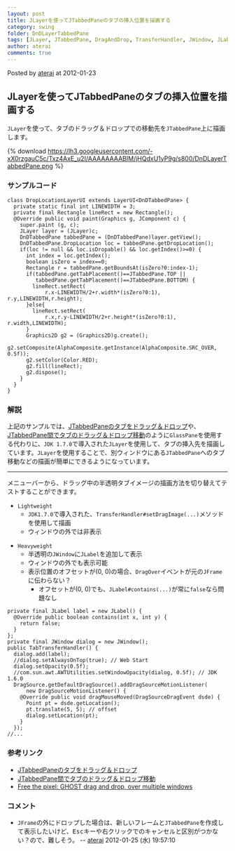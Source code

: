 ```yaml
---
layout: post
title: JLayerを使ってJTabbedPaneのタブの挿入位置を描画する
category: swing
folder: DnDLayerTabbedPane
tags: [JLayer, JTabbedPane, DragAndDrop, TransferHandler, JWindow, JLabel]
author: aterai
comments: true
---
```


Posted by [aterai](http://terai.xrea.jp/aterai.html) at 2012-01-23

## JLayerを使ってJTabbedPaneのタブの挿入位置を描画する
`JLayer`を使って、タブのドラッグ＆ドロップでの移動先を`JTabbedPane`上に描画します。


{% download https://lh3.googleusercontent.com/-xX0rzgauC5c/Txz4AxE_u2I/AAAAAAAABIM/jHQdxU1yP9g/s800/DnDLayerTabbedPane.png %}

### サンプルコード
<pre class="prettyprint"><code>class DropLocationLayerUI extends LayerUI&lt;DnDTabbedPane&gt; {
  private static final int LINEWIDTH = 3;
  private final Rectangle lineRect = new Rectangle();
  @Override public void paint(Graphics g, JComponent c) {
    super.paint (g, c);
    JLayer layer = (JLayer)c;
    DnDTabbedPane tabbedPane = (DnDTabbedPane)layer.getView();
    DnDTabbedPane.DropLocation loc = tabbedPane.getDropLocation();
    if(loc != null &amp;&amp; loc.isDropable() &amp;&amp; loc.getIndex()&gt;=0) {
      int index = loc.getIndex();
      boolean isZero = index==0;
      Rectangle r = tabbedPane.getBoundsAt(isZero?0:index-1);
      if(tabbedPane.getTabPlacement()==JTabbedPane.TOP ||
         tabbedPane.getTabPlacement()==JTabbedPane.BOTTOM) {
        lineRect.setRect(
            r.x-LINEWIDTH/2+r.width*(isZero?0:1), r.y,LINEWIDTH,r.height);
      }else{
        lineRect.setRect(
            r.x,r.y-LINEWIDTH/2+r.height*(isZero?0:1), r.width,LINEWIDTH);
      }
      Graphics2D g2 = (Graphics2D)g.create();
      g2.setComposite(AlphaComposite.getInstance(AlphaComposite.SRC_OVER, 0.5f));
      g2.setColor(Color.RED);
      g2.fill(lineRect);
      g2.dispose();
    }
  }
}
</code></pre>

### 解説
上記のサンプルでは、[JTabbedPaneのタブをドラッグ＆ドロップ](http://terai.xrea.jp/Swing/DnDTabbedPane.html)や、[JTabbedPane間でタブのドラッグ＆ドロップ移動](http://terai.xrea.jp/Swing/DnDExportTabbedPane.html)のように`GlassPane`を使用する代わりに、`JDK 1.7.0`で導入された`JLayer`を使用して、タブの挿入先を描画しています。`JLayer`を使用することで、別ウィンドウにある`JTabbedPane`へのタブ移動などの描画が簡単にできるようになっています。

- - - -
メニューバーから、ドラッグ中の半透明タブイメージの描画方法を切り替えてテストすることができます。

- `Lightweight`
    - `JDK1.7.0`で導入された、`TransferHandler#setDragImage(...)`メソッドを使用して描画
    - ウィンドウの外では非表示

<!-- dummy comment line for breaking list -->

- `Heavyweight`
    - 半透明の`JWindow`に`JLabel`を追加して表示
    - ウィンドウの外でも表示可能
    - 表示位置のオフセットが(0, 0)の場合、`DragOver`イベントが元の`JFrame`に伝わらない？
        - オフセットが(0, 0)でも、`JLabel#contains(...)`が常に`false`なら問題なし

<!-- dummy comment line for breaking list -->

<pre class="prettyprint"><code>private final JLabel label = new JLabel() {
  @Override public boolean contains(int x, int y) {
    return false;
  }
};
private final JWindow dialog = new JWindow();
public TabTransferHandler() {
  dialog.add(label);
  //dialog.setAlwaysOnTop(true); // Web Start
  dialog.setOpacity(0.5f);
  //com.sun.awt.AWTUtilities.setWindowOpacity(dialog, 0.5f); // JDK 1.6.0
  DragSource.getDefaultDragSource().addDragSourceMotionListener(
      new DragSourceMotionListener() {
    @Override public void dragMouseMoved(DragSourceDragEvent dsde) {
      Point pt = dsde.getLocation();
      pt.translate(5, 5); // offset
      dialog.setLocation(pt);
    }
  });
//...
</code></pre>

### 参考リンク
- [JTabbedPaneのタブをドラッグ＆ドロップ](http://terai.xrea.jp/Swing/DnDTabbedPane.html)
- [JTabbedPane間でタブのドラッグ＆ドロップ移動](http://terai.xrea.jp/Swing/DnDExportTabbedPane.html)
- [Free the pixel: GHOST drag and drop, over multiple windows](http://free-the-pixel.blogspot.com/2010/04/ghost-drag-and-drop-over-multiple.html)

<!-- dummy comment line for breaking list -->

### コメント
- `JFrame`の外にドロップした場合は、新しいフレームと`JTabbedPane`を作成して表示したいけど、<kbd>Esc</kbd>キーや右クリックでのキャンセルと区別がつかない？ので、難しそう。 -- [aterai](http://terai.xrea.jp/aterai.html) 2012-01-25 (水) 19:57:10

<!-- dummy comment line for breaking list -->

